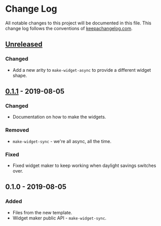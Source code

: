 # Change Log
All notable changes to this project will be documented in this file. This change log follows the conventions of [keepachangelog.com](http://keepachangelog.com/).

## [Unreleased]
### Changed
- Add a new arity to `make-widget-async` to provide a different widget shape.

## [0.1.1] - 2019-08-05
### Changed
- Documentation on how to make the widgets.

### Removed
- `make-widget-sync` - we're all async, all the time.

### Fixed
- Fixed widget maker to keep working when daylight savings switches over.

## 0.1.0 - 2019-08-05
### Added
- Files from the new template.
- Widget maker public API - `make-widget-sync`.

[Unreleased]: https://github.com/your-name/introductionFuncionalProgramming.curso/compare/0.1.1...HEAD
[0.1.1]: https://github.com/your-name/introductionFuncionalProgramming.curso/compare/0.1.0...0.1.1
